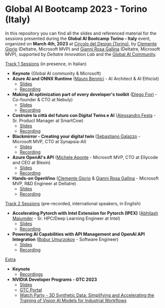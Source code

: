# Global AI Bootcamp 2023 - Torino (Italy)

In this repository you can find all the slides and referenced material for the sessions presented during the **Global AI Bootcamp Torino - Italy** event, organized on **March 4th, 2023** at <a href="https://www.circolodeldesign.it/" target="_blank">Circolo del Design (Torino)</a>, by <a href="https://www.linkedin.com/in/clemente-giorio-03a61811/" target="_blank">Clemente Giorio</a> (Deltatre, Microsoft MVP)
and <a href="https://www.linkedin.com/in/gianni-rosa-gallina-b206a821/" target="_blank">Gianni Rosa Gallina</a> (Deltatre, Microsoft MVP), supported by *Deltatre Innovation Lab* and the <a href="https://globalai.community/bootcamp-2023/" target="_blank">Global AI Community</a>.

<u>Track 1 Sessions</u> (in presence, in Italian)

- **Keynote** (Global AI community & Microsoft)
- **Azure AI and ONNX Runtime** (<a href="https://www.linkedin.com/in/maurobennici/" target="_blank">Mauro Bennici</a> - AI Architect & AI Ethicist)
    - [Slides]()
    - [Recording]()
- **Making AI optimization part of every developer's toolkit** (<a href="https://www.linkedin.com/in/diego-fiori-/" target="_blank">Diego Fiori</a> - Co-founder & CTO at Nebuly)
    - [Slides]()
    - [Recording]()
- **Costruire la città del futuro con Digital Twins e AI** (<a href="https://www.linkedin.com/in/alefesta/" target="_blank">Alessandro Festa</a> - Sr. Product Manager at SmartCow)
    - [Slides](docs/Costruire%20la%20citt%C3%A0%20del%20futuro%20con%20Digital%20Twins%20e%20AI.pdf)
    - [Recording]()
- **Blackmirror - Creating your digital twin** (<a href="https://www.linkedin.com/in/sebastianogalazzo/" target="_blank">Sebastiano Galazzo</a> - Microsoft MVP, CTO at Synapsia-AI)
    - [Slides](docs/Blackmirror%20-%20Creating%20your%20digital%20twin.pdf)
    - [Recording]()
- **Azure OpenAI's API** (<a href="https://www.linkedin.com/in/apomic80/" target="_blank">Michele Aponte</a> - Microsoft MVP, CTO at Ellycode and CEO at Blexin)
    - [Slides]()
    - [Recording]()
- **Hands-on OpenVino** (<a href="https://www.linkedin.com/in/clemente-giorio-03a61811/" target="_blank">Clemente Giorio</a> & <a href="https://www.linkedin.com/in/gianni-rosa-gallina-b206a821/" target="_blank">Gianni Rosa Gallina</a> - Microsoft MVP, R&D Engineer at Deltatre)
    - [Slides]()
    - [Recording]()

<u>Track 2 Sessions</u> (pre-recorded, international speakers, in English)

- **Accelerating Pytorch with Intel Extension for Pytorch (IPEX)** (<a href="https://www.linkedin.com/in/abhilash-majumder-1aa7b9138/" target="_blank">Abhilash Majumder</a> - Sr. HPC/Deep Learning Engineer at Intel)
    - [Slides](docs/Accelerating%20Pytorch%20With%20IPEX.pdf)
    - [Recording]()
- **Powering AI Capabilities with API Management and OpenAI API Integration** (<a href="https://www.linkedin.com/in/boburumurzokov/" target="_blank">Bobur Umurzokov</a> - Software Engineer)
    - [Slides](docs/Powering%20AI%20Capabilities%20with%20Apache%20APISIX%20and%20OpenAI%20API.pdf)
    - [Recording]()

<u>Extra</u>

- **Keynote**
  - [Recordings]()
- **NVIDIA Developer Programs - GTC 2023**
  - [Slides](docs/NVIDIA%20Developer%20Programs%20-%20GTC.pdf)
  - [GTC Portal](https://www.nvidia.com/gtc/?ncid=ref-dev-171762-Deltatre)
  - [Watch Party - 3D Synthetic Data: Simplifying and Accelerating the Training
of Vision AI Models for Industrial Workflows](https://www.nvidia.com/gtc/session-catalog/#/session/1675101400564001KYHO/?ncid=ref-dev-171762-Deltatre)
